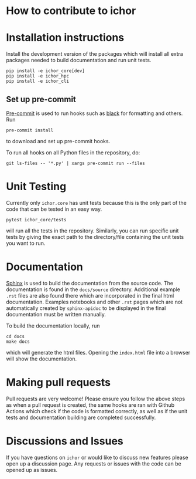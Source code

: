 # How to contribute to ichor

# Installation instructions

Install the development version of the packages which will install all extra packages needed to build documentation and run unit tests.

```
pip install -e ichor_core[dev]
pip install -e ichor_hpc
pip install -e ichor_cli
```
## Set up pre-commit

[Pre-commit](https://pre-commit.com/) is used to run hooks such as [black](https://github.com/psf/black) for formatting and others. Run

```
pre-commit install
```

to download and set up pre-commit hooks.

To run all hooks on all Python files in the repository, do:

```
git ls-files -- '*.py' | xargs pre-commit run --files
```

# Unit Testing

Currently only `ichor.core` has unit tests because this is the only part of the code that can be tested in an easy way.

```
pytest ichor_core/tests
```

will run all the tests in the repository. Similarly, you can run specific unit tests by giving the exact path to the directory/file containing the unit tests you want to run.

# Documentation

[Sphinx](https://www.sphinx-doc.org/en/master/) is used to build the documentation from the source code. The documentation is found in the `docs/source` directory. Additional example `.rst` files are also found there which are incorporated in the final html documentation. Examples notebooks and other `.rst` pages which are not automatically created by `sphinx-apidoc` to be displayed in the final documentation must be written manually.


To build the documentation locally, run

```
cd docs
make docs
```

which will generate the html files. Opening the `index.html` file into a browser will show the documentation.

# Making pull requests

Pull requests are very welcome! Please ensure you follow the above steps as when a pull request is created, the same hooks are ran with Github Actions which check if the code is formatted correctly, as well as if the unit tests and documentation building are completed successfully.

# Discussions and Issues

If you have questions on `ichor` or would like to discuss new features please open up a discussion page. Any requests or issues with the code can be opened up as issues.
